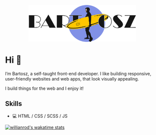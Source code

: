 
<!-- - 👀 I’m interested in ...
- 🌱 I’m currently learning ...
- 💞️ I’m looking to collaborate on ...
- 📫 How to reach me ... -->

<div align='center'> <img src="https://github.com/dejotb/dejotb/blob/main/logo%20github.png" width="350" /></div>

# Hi 👋

I’m Bartosz, a self-taught front-end developer. I like building responsive, user-friendly websites and web apps, that look visually appealing.

I build things for the web and I enjoy it!



## Skills

- 💻 HTML / CSS / SCSS / JS

[![willianrod's wakatime stats](https://github-readme-stats.vercel.app/api/wakatime?username=dejotb)](https://github.com/anuraghazra/github-readme-stats)

<!---
dejotb/dejotb is a ✨ special ✨ repository because its `README.md` (this file) appears on your GitHub profile.
You can click the Preview link to take a look at your changes.
--->


